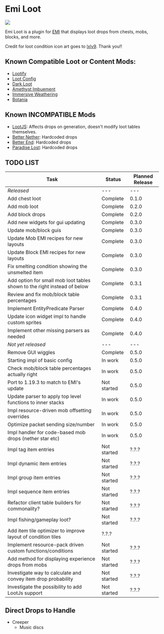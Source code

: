 # Emi Loot
<p align="left">
<a href="https://opensource.org/licenses/MIT"><img src="https://img.shields.io/badge/License-MIT-brightgreen.svg"></a>
</p>

Emi Loot is a plugin for [EMI](https://github.com/emilyploszaj/emi) that displays loot drops from chests, mobs, blocks, and more.

Credit for loot condition icon art goes to [lxly9](https://github.com/lxly9). Thank you!!

## Known Compatible Loot or Content Mods:
* [Lootify](https://modrinth.com/mod/lootify)
* [Loot Config](https://www.curseforge.com/minecraft/mc-mods/loot-config)
* [Dark Loot](https://www.curseforge.com/minecraft/mc-mods/darkloot-better-mob-loot)
* [Amethyst Imbuement](https://modrinth.com/mod/amethyst-imbuement)
* [Immersive Weathering](https://modrinth.com/mod/immersive-weathering)
* [Botania](https://modrinth.com/mod/botania)

## Known INCOMPATIBLE Mods
* [LootJS](https://modrinth.com/mod/lootjs): Affects drops on generation, doesn't modify loot tables themselves.
* [Better Nether](https://www.curseforge.com/minecraft/mc-mods/betternether): Hardcoded drops
* [Better End](https://www.curseforge.com/minecraft/mc-mods/betterend): Hardcoded drops
* [Paradise Lost](https://www.curseforge.com/minecraft/mc-mods/paradise-lost): Hardcoded drops

## TODO LIST

|Task|Status|Planned Release|
|----|------|---------------|
|_Released_|---|---|
|Add chest loot|Complete|0.1.0|
|Add mob loot|Complete|0.2.0|
|Add block drops|Complete|0.2.0|
|Add new widgets for gui updating|Complete|0.3.0|
|Update mob/block guis|Complete|0.3.0|
|Update Mob EMI recipes for new layouts|Complete|0.3.0|
|Update Block EMI recipes for new layouts|Complete|0.3.0|
|Fix smelting condition showing the unsmelted item|Complete|0.3.0|
|Add option for small mob loot tables shown to the right instead of below|Complete|0.3.1|
|Review and fix mob/block table percentages|Complete|0.3.1|
|Implement EntityPredicate Parser|Complete|0.4.0|
|Update icon widget impl to handle custom sprites|Complete|0.4.0|
|Implement other missing parsers as needed|Complete|0.4.0|
|_Not yet released_|---|---|
|Remove GUI wiggles|Complete|0.5.0|
|Starting impl of basic config|In work|0.5.0|
|Check mob/block table percentages actually right|In work|0.5.0|
|Port to 1.19.3 to match to EMI's update|Not started|0.5.0|
|Update parser to apply top level functions to inner stacks|In work|0.5.0|
|Impl resource-driven mob offsetting overrides|In work|0.5.0|
|Optimize packet sending size/number|In work|0.5.0|
|Impl handler for code-based mob drops (nether star etc)|In work|0.5.0|
|Impl tag item entries|Not started|?.?.?|
|Impl dynamic item entries|Not started|?.?.?|
|Impl group item entries|Not started|?.?.?|
|Impl sequence item entries|Not started|?.?.?|
|Refactor client table builders for commonality?|Not started|?.?.?|
|Impl fishing/gameplay loot?|Not started|?.?.?|
|Add item tile optimizer to improve layout of condition tiles|?.?.?|
|Implement resource-pack driven custom functions/conditions|Not started|?.?.?|
|Add method for displaying experience drops from mobs|Not started|?.?.?|
|Investigate way to calculate and convey item drop probability|Not started|?.?.?|
|Investigate the possibility to add LootJs support|Not started|?.?.?|

## Direct Drops to Handle
* Creeper
  * Music discs

